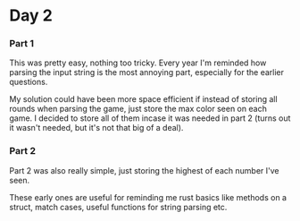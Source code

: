 # Day 2
### Part 1
This was pretty easy, nothing too tricky. Every year I'm reminded how parsing the input string is the most
annoying part, especially for the earlier questions.

My solution could have been more space efficient if instead of storing all rounds when parsing the game,
just store the max color seen on each game. I decided to store all of them incase it was needed in part 2 
(turns out it wasn't needed, but it's not that big of a deal).

### Part 2
Part 2 was also really simple, just storing the highest of each number I've seen.

These early ones are useful for reminding me rust basics like methods on a struct, match cases, useful functions
for string parsing etc.